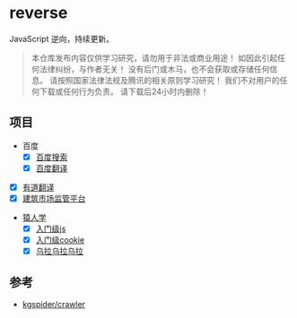 # reverse

JavaScript 逆向，持续更新。

> 本仓库发布内容仅供学习研究，请勿用于非法或商业用途！ 如因此引起任何法律纠纷，与作者无关！ 没有后门或木马，也不会获取或存储任何信息。 请按照国家法律法规及腾讯的相关原则学习研究！ 我们不对用户的任何下载或任何行为负责。 请下载后24小时内删除！

## 项目

- 百度
  *	[x] [百度搜索](packages/reverse-pc-baidu/src/search.js)
  *	[x] [百度翻译](packages/reverse-pc-baidu/src/translator.js)
- [x] [有道翻译](packages/reverse-pc-youdao/src/translator.js)
- [x] [建筑市场监管平台](packages/reverse-pc-jzsc/src/index.js)
- [猿人学](https://match.yuanrenxue.cn/)
  * [x] [入门级js](packages/code-yuanrenxue/src/2020/12/index.js)
  * [x] [入门级cookie](packages/code-yuanrenxue/src/2020/13/index.js)
  * [x] [乌拉乌拉乌拉](packages/code-yuanrenxue/src/2020/19/index.js)

## 参考

* [kgspider/crawler](https://github.com/kgspider/crawler)
